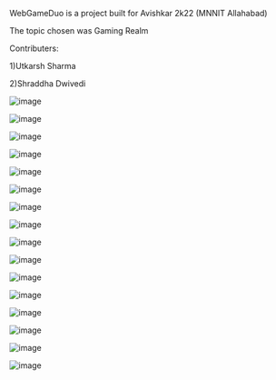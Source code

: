 WebGameDuo is a project built for Avishkar 2k22 (MNNIT Allahabad) 

The topic chosen was Gaming Realm

Contributers: 

1)Utkarsh Sharma

2)Shraddha Dwivedi

![image](https://user-images.githubusercontent.com/95674894/201052978-24eb61f3-dcc5-4e1f-bcce-91e4e2b24f6f.png)


![image](https://user-images.githubusercontent.com/95674894/201053050-e4780e7d-72bd-44f2-89eb-2ab5759803f3.png)


![image](https://user-images.githubusercontent.com/95674894/201053105-75092928-ed2d-4ae6-868f-0906e804b0f0.png)


![image](https://user-images.githubusercontent.com/95674894/201053162-75721a1b-0573-424f-b6b7-1e226bf76062.png)


![image](https://user-images.githubusercontent.com/95674894/201053264-2ce96916-8a47-4f41-9180-d4931207c6d2.png)


![image](https://user-images.githubusercontent.com/95674894/201053299-03c60218-1399-447d-96de-83007639b112.png)


![image](https://user-images.githubusercontent.com/95674894/201053352-a569d835-6394-4299-b884-0b1ece1d1656.png)


![image](https://user-images.githubusercontent.com/95674894/201053393-f37cea15-d3b0-43c1-b1ab-b829839744e9.png)


![image](https://user-images.githubusercontent.com/95674894/201053446-9981d7bc-1f5b-414b-b0c0-7b0e615b6658.png)


![image](https://user-images.githubusercontent.com/95674894/201053489-d423e148-973f-40df-aff6-c0a5311b4eac.png)


![image](https://user-images.githubusercontent.com/95674894/201053546-0b83e542-babc-4614-98ca-7d0038ba3d61.png)


![image](https://user-images.githubusercontent.com/95674894/201053601-f6215679-286f-4b00-9a00-6571dcfd0bac.png)


![image](https://user-images.githubusercontent.com/95674894/201053659-be6d7f30-5a3f-4227-906e-d4e5469b6890.png)


![image](https://user-images.githubusercontent.com/95674894/201053715-9d0f4825-c81f-474a-b721-9de1ba318267.png)


![image](https://user-images.githubusercontent.com/95674894/201053760-ec7041cd-fa2c-4525-bd9b-f47a678793bf.png)

![image](https://user-images.githubusercontent.com/95674894/201053813-22d52fa3-3ead-4858-b1d3-46681eb71a60.png)
